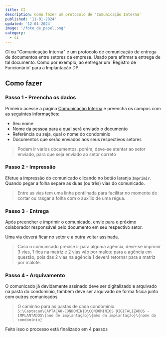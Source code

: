 ```yaml
---
title: CI
description: Como fazer um protocolo de 'Comunicação Interna'
published: '11-01-2024'
updated: '12-01-2024'
image: '/foto_de_papel.png'
category:
  - ci
---
```


CI ou "Comunicação Interna" é um protocolo de comunicação de entrega de documentos entre setores da empresa.
Usado para afirmar a entrega de tal documento. Como por exemplo, ao entregar um 'Registro de Funcionário' para
a Implantação DP.

## Como fazer

### Passo 1 - Preencha os dados

Primeiro acesse a página [Comunicação Interna](/comunicacao/interna) e preencha os campos com as seguintes informações:

- Seu nome
- Nome da pessoa para a qual será enviado o documento
- Referência ou seja, qual o nome do condomínio
- Documentos que serão enviados aos seus respectivos setores

> Podem ir vários documentos, porém, deve-se atentar ao setor enviado, para que seja enviado ao setor correto

### Passo 2 - Impressão

Efetue a impressão do comunicado clicando no botão laranja `Imprimir`. Quando pegar a folha separe as duas (ou três) vias do comunicado.

> Entre as vias tem uma linha pontilhada para facilitar no momento de cortar ou rasgar a folha com o auxílio de uma régua.

### Passo 3 - Entrega

Após preencher e imprimir o comunicado, envie para o próximo colaborador responsável pelo documento em seu respectivo setor.

Uma via deverá ficar no setor e a outra voltar assinada.

> Caso o comunicado precise ir para alguma agência, deve-se imprimir 3 vias, 1 fica na matriz e 2 vias vão por malote para a agência em questão, pois das 2 vias na agência 1 deverá retornar para a matriz por malote.

### Passo 4 - Arquivamento

O comunicado já devidamente assinado deve ser digitalizado e arquivado na pasta do condomínio, também deve ser arquivado de forma física junto com outros comunicados

> O caminho para as pastas de cada condomínio: `S:\Captacao\CAPTAÇÃO-CONDOMINIO\CONDOMINIOS DIGITALIZADOS - IMPLANTADOS\{ano de implantação}\{mês da implantação}\{nome do condomínio}`

Feito isso o processo está finalizado em 4 passos

